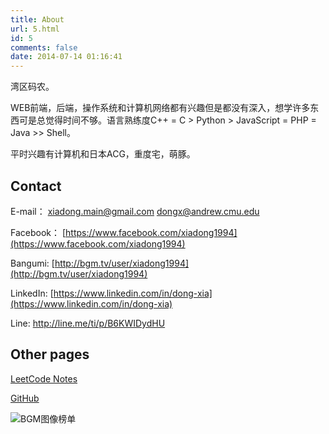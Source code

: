 ```yaml
---
title: About
url: 5.html
id: 5
comments: false
date: 2014-07-14 01:16:41
---
```




湾区码农。

WEB前端，后端，操作系统和计算机网络都有兴趣但是都没有深入，想学许多东西可是总觉得时间不够。语言熟练度C++ = C > Python > JavaScript = PHP = Java >> Shell。

平时兴趣有计算机和日本ACG，重度宅，萌豚。

## Contact

E-mail：
[xiadong.main@gmail.com](mailto:xiadong.main@gmail.com)
[dongx@andrew.cmu.edu](mailto:dongx@andrew.cmu.edu)

Facebook：
[https://www.facebook.com/xiadong1994](https://www.facebook.com/xiadong1994)

Bangumi:
[http://bgm.tv/user/xiadong1994](http://bgm.tv/user/xiadong1994)

LinkedIn:
[https://www.linkedin.com/in/dong-xia](https://www.linkedin.com/in/dong-xia)

Line:
<http://line.me/ti/p/B6KWIDydHU>

## Other pages

[LeetCode Notes](https://www.xiadong.info/leetcode-notes/)

[GitHub](https://github.com/xiadong1994)

![BGM图像榜单](https://bgm.tv/chart/img/218166)